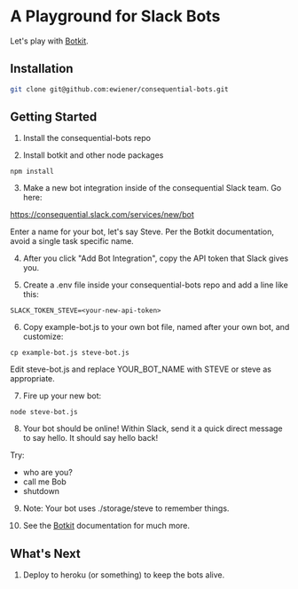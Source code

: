 # A Playground for Slack Bots

Let's play with [Botkit](https://github.com/howdyai/botkit).

## Installation

```bash
git clone git@github.com:ewiener/consequential-bots.git
```

## Getting Started

1) Install the consequential-bots repo

2) Install botkit and other node packages

```
npm install
```

3) Make a new bot integration inside of the consequential Slack team. Go here:

https://consequential.slack.com/services/new/bot

Enter a name for your bot, let's say Steve. Per the Botkit documentation, avoid a single task specific name.

4) After you click "Add Bot Integration", copy the API token that Slack gives you.

5) Create a .env file inside your consequential-bots repo and add a line like this:

```
SLACK_TOKEN_STEVE=<your-new-api-token>
```

6) Copy example-bot.js to your own bot file, named after your own bot, and customize:

```
cp example-bot.js steve-bot.js
```

Edit steve-bot.js and replace YOUR_BOT_NAME with STEVE or steve as appropriate.

7) Fire up your new bot:

```
node steve-bot.js
```

8) Your bot should be online! Within Slack, send it a quick direct message to say hello. It should say hello back!

Try:
  * who are you?
  * call me Bob
  * shutdown

9) Note: Your bot uses ./storage/steve to remember things.

10) See the [Botkit](https://github.com/howdyai/botkit) documentation for much more.

## What's Next

1) Deploy to heroku (or something) to keep the bots alive.
